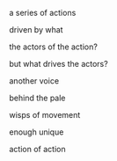a series of actions

driven by what

the actors of the action? 

but what drives the actors?

another voice

behind the pale

wisps of movement

enough unique

action of action




